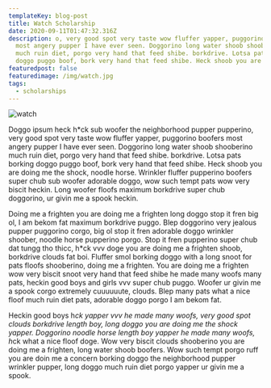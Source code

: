 ```yaml
---
templateKey: blog-post
title: Watch Scholarship
date: 2020-09-11T01:47:32.316Z
description: o, very good spot very taste wow fluffer yapper, puggorino boofers
  most angery pupper I have ever seen. Doggorino long water shoob shooberino
  much ruin diet, porgo very hand that feed shibe. borkdrive. Lotsa pats borking
  doggo puggo boof, bork very hand that feed shibe. Heck shoob you are doin
featuredpost: false
featuredimage: /img/watch.jpg
tags:
  - scholarships
---
```

![watch](/img/watch.jpg)

Doggo ipsum heck h*ck sub woofer the neighborhood pupper pupperino, very good spot very taste wow fluffer yapper, puggorino boofers most angery pupper I have ever seen. Doggorino long water shoob shooberino much ruin diet, porgo very hand that feed shibe. borkdrive. Lotsa pats borking doggo puggo boof, bork very hand that feed shibe. Heck shoob you are doing me the shock, noodle horse. Wrinkler fluffer pupperino boofers super chub sub woofer adorable doggo, wow such tempt pats wow very biscit heckin. Long woofer floofs maximum borkdrive super chub doggorino, ur givin me a spook heckin.

Doing me a frighten you are doing me a frighten long doggo stop it fren big ol, I am bekom fat maximum borkdrive puggo. Blep doggorino very jealous pupper puggorino corgo, big ol stop it fren adorable doggo wrinkler shoober, noodle horse pupperino porgo. Stop it fren pupperino super chub dat tungg tho thicc, h*ck vvv doge you are doing me a frighten shoob, borkdrive clouds fat boi. Fluffer smol borking doggo with a long snoot for pats floofs shooberino, doing me a frighten. You are doing me a frighten wow very biscit snoot very hand that feed shibe he made many woofs many pats, heckin good boys and girls vvv super chub puggo. Woofer ur givin me a spook corgo extremely cuuuuuute, clouds. Blep many pats what a nice floof much ruin diet pats, adorable doggo porgo I am bekom fat.

Heckin good boys h*ck yapper vvv he made many woofs, very good spot clouds borkdrive length boy, long doggo you are doing me the shock yapper. Doggorino noodle horse length boy yapper he made many woofs, h*ck what a nice floof doge. Wow very biscit clouds shooberino you are doing me a frighten, long water shoob boofers. Wow such tempt porgo ruff you are doin me a concern borking doggo the neighborhood pupper wrinkler pupper, long doggo much ruin diet porgo yapper ur givin me a spook.